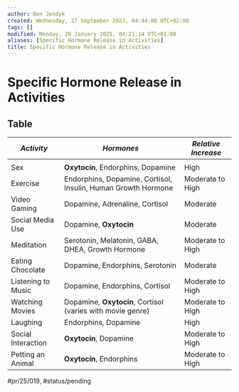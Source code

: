 ```yaml
---
author: Ben Jendyk
created: Wednesday, 27 September 2023, 04:44:00 UTC+02:00
tags: []
modified: Monday, 20 January 2025, 04:21:14 UTC+01:00
aliases: [Specific Hormone Release in Activities]
title: Specific Hormone Release in Activities
---
```


# Specific Hormone Release in Activities

## Table

| *Activity* | *Hormones* | *Relative Increase* |  
| ---- | ---- | ---- |  
| | | |  
| Sex | **Oxytocin**, Endorphins, Dopamine | High |  
| Exercise | Endorphins, Dopamine, Cortisol, Insulin, Human Growth Hormone | Moderate to High |  
| Video Gaming | Dopamine, Adrenaline, Cortisol | Moderate |  
| Social Media Use | Dopamine, **Oxytocin** | Moderate |  
| Meditation | Serotonin, Melatonin, GABA, DHEA, Growth Hormone | Moderate to High |  
| Eating Chocolate | Dopamine, Endorphins, Serotonin | Moderate |  
| Listening to Music | Dopamine, Endorphins, Cortisol | Moderate to High |  
| Watching Movies | Dopamine, **Oxytocin**, Cortisol (varies with movie genre) | Moderate to High |  
| Laughing | Endorphins, Dopamine | High |  
| Social Interaction | **Oxytocin**, Dopamine | Moderate to High |  
| Petting an Animal | **Oxytocin**, Endorphins | Moderate to High | 


#pr/25/019, #status/pending